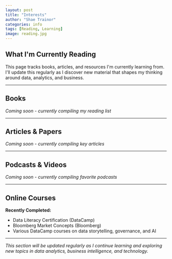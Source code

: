 ```yaml
---
layout: post
title: "Interests"
author: "Shae Trainor"
categories: info
tags: [Reading, Learning]
image: reading.jpg
---
```


## What I'm Currently Reading

This page tracks books, articles, and resources I'm currently learning from. I'll update this regularly as I discover new material that shapes my thinking around data, analytics, and business.

---

## Books

*Coming soon - currently compiling my reading list*

---

## Articles & Papers

*Coming soon - currently compiling key articles*

---

## Podcasts & Videos

*Coming soon - currently compiling favorite podcasts*

---

## Online Courses

**Recently Completed:**
- Data Literacy Certification (DataCamp)
- Bloomberg Market Concepts (Bloomberg)
- Various DataCamp courses on data storytelling, governance, and AI

---

*This section will be updated regularly as I continue learning and exploring new topics in data analytics, business intelligence, and technology.*
